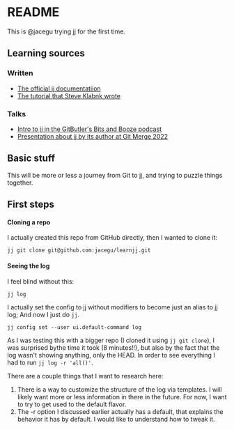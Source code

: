 # README

This is @jacegu trying jj for the first time.


## Learning sources

### Written
- [The official jj documentatiion](https://martinvonz.github.io/jj/latest/)
- [The tutorial that Steve Klabnk wrote](https://steveklabnik.github.io/jujutsu-tutorial/sharing-code/remotes.html)

### Talks
- [Intro to jj in the GitButler's Bits and Booze podcast](https://www.youtube.com/watch?v=dwyMlLYIrPk)
- [Presentation about jj by its author at Git Merge 2022](https://www.youtube.com/watch?v=bx_LGilOuE4)


## Basic stuff

This will be more or less a journey from Git to jj, and trying to puzzle things together.

## First steps

#### Cloning a repo
I actually created this repo from GitHub directly, then I wanted to clone it:

```
jj git clone git@github.com:jacegu/learnjj.git
```

#### Seeing the log

I feel blind without this:
```
jj log
```

I actually set the config to jj without modifiers to become just an alias to jj log; And now I just do `jj`.
```
jj config set --user ui.default-command log
```

As I was testing this with a bigger repo (I cloned it using `jj git clone`), I was surprised bythe time it took (8 minutes!!), but also by the fact that the log wasn't showing anything, only the HEAD. In order to see everything I had to run `jj log -r 'all()'`.

There are a couple things that I want to research here:
1. There is a way to customize the structure of the log via templates. I will likely want more or less information in there in the future. For now, I want to try to get used to the default flavor.
2. The -r option I discussed earlier actually has a default, that explains the behavior it has by default. I would like to understand how to tweak it.
